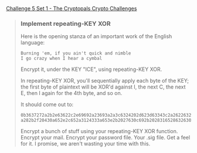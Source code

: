 [Challenge 5 Set 1 - The Cryptopals Crypto Challenges](https://cryptopals.com/sets/1/challenges/5)

> ### Implement repeating-KEY XOR
>
> Here is the opening stanza of an important work of the English language:
>
>     Burning 'em, if you ain't quick and nimble
>     I go crazy when I hear a cymbal
>
> Encrypt it, under the KEY "ICE", using repeating-KEY XOR.
>
> In repeating-KEY XOR, you'll sequentially apply each byte of the KEY; the first byte of plaintext will be XOR'd against I, the next C, the next E, then I again for the 4th byte, and so on.
>
> It should come out to:
>
>     0b3637272a2b2e63622c2e69692a23693a2a3c6324202d623d63343c2a26226324272765272
>     a282b2f20430a652e2c652a3124333a653e2b2027630c692b20283165286326302e27282f
>
> Encrypt a bunch of stuff using your repeating-KEY XOR function. Encrypt your mail. Encrypt your password file. Your .sig file. Get a feel for it. I promise, we aren't wasting your time with this.
